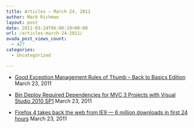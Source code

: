 ```yaml
---
title: Articles – March 24, 2011
author: Mark Richman
layout: post
date: 2011-03-24T06:00:19+00:00
url: /articles-march-24-2011/
avada_post_views_count:
  - 427
categories:
  - Uncategorized

---
```

  * [Good Exception Management Rules of Thumb &#8211; Back to Basics Edition][1]
March 23, 2011 

  * [Bin Deploy Required Dependencies for MVC 3 Projects with Visual Studio 2010 SP1][2]
March 23, 2011 

  * [Firefox 4 takes back the web from IE9 &#8212; 6 million downloads in first 24 hours][3]
March 23, 2011 </ul>

 [1]: http://feedproxy.google.com/~r/ScottHanselman/~3/szmRYfRfuFE/GoodExceptionManagementRulesOfThumbBackToBasicsEdition.aspx
 [2]: http://www.iwantmymvc.com/2011-03-23-bin-deploy-aspnet-mvc-3-visual-studio
 [3]: http://feeds.betanews.com/~r/bn/~3/LVoqfb9-iWI/1300888861